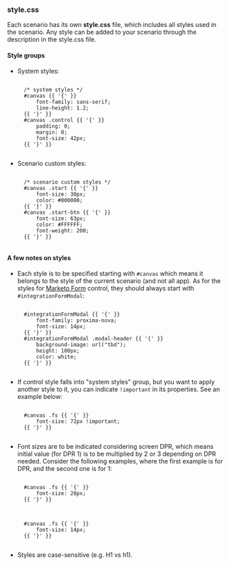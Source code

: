 ### **style.css**

Each scenario has its own **style.css** file, which includes all styles used in the scenario. Any style can be added to your scenario through the description in the style.css file.

#### Style groups

- System styles:

    <pre><code>
    /* system styles */
    #canvas {{ '{' }}
        font-family: sans-serif;
        line-height: 1.2;
    {{ '}' }}
    #canvas .control {{ '{' }}
        padding: 0;
        margin: 0;
        font-size: 42px;
    {{ '}' }}
    </code></pre>

- Scenario custom styles:

    <pre><code>
    /* scenario custom styles */
    #canvas .start {{ '{' }}
        font-size: 30px;
        color: #000000;
    {{ '}' }}
    #canvas .start-btn {{ '{' }}
        font-size: 63px;
        color: #FFFFFF;
        font-weight: 200;
    {{ '}' }}
    </code></pre>

#### A few notes on styles

- Each style is to be specified starting with `#canvas` which means it belongs to the style of the current scenario (and not all app). As for the styles for [Marketo Form](/scenario-controls/marketo-form) control, they should always start with `#integrationFormModal`:

    <pre><code>
    #integrationFormModal {{ '{' }}
        font-family: proxima-nova;
        font-size: 14px;
    {{ '}' }}
    #integrationFormModal .modal-header {{ '{' }}
        background-image: url("tbd");
        height: 100px;
        color: white;
    {{ '}' }}
    </code></pre>

- If control style falls into "system styles" group, but you want to apply another style to it, you can indicate `!important` in its properties. See an example below:

    <pre><code>
    #canvas .fs {{ '{' }}
        font-size: 72px !important;
    {{ '}' }}
    </code></pre>

- Font sizes are to be indicated considering screen DPR, which means initial value (for DPR 1) is to be multiplied by 2 or 3 depending on DPR needed. Consider the following examples, where the first example is for DPR, and the second one is for 1:

    <pre><code>
    #canvas .fs {{ '{' }}
        font-size: 28px;
    {{ '}' }}
    </code></pre>

    <pre><code>
    #canvas .fs {{ '{' }}
        font-size: 14px;
    {{ '}' }}
    </code></pre>

- Styles are case-sensitive (e.g. H1 vs h1).
